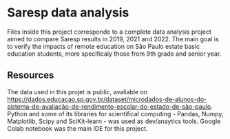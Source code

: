 # Saresp data analysis

Files inside this project corresponde to a complete data analysis project aimed to compare Saresp results in 2019, 2021 and 2022. The main goal is to verify the impacts of remote education on São Paulo estate basic education students, more specificaly those from 9th grade and senior year.

## Resources

The data used in this projet is public, avaliable on https://dados.educacao.sp.gov.br/dataset/microdados-de-alunos-do-sistema-de-avaliação-de-rendimento-escolar-do-estado-de-são-paulo. Python and some of its libraries for scientifical computing - Pandas, Numpy, Matplotlib, Scipy and SciKit-learn - was used as dev/anaytics tools. Google Colab notebook was the main IDE for this project.
